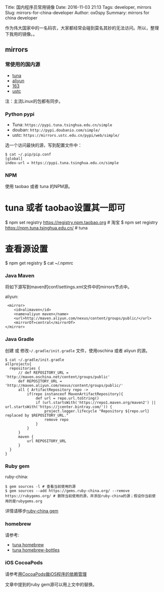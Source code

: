 Title: 国内程序员常用镜像
Date: 2016-11-03 21:13
Tags: developer, mirrors
Slug: mirrors-for-china-developer
Author: ox0spy
Summary: mirrors for china developer

作为伟大国家中的一名码农，大家都经常会碰到莫名其妙的无法访问。所以，整理下我用的镜像。。

## mirrors

### 常使用的国内源

- [tuna](https://mirrors.tuna.tsinghua.edu.cn/)
- [aliyun](http://mirrors.aliyun.com/)
- [163](http://mirrors.163.com/)
- [ustc](https://mirrors.ustc.edu.cn/)

注：主流Linux的包都有同步。

### Python pypi

- Tuna: `https://pypi.tuna.tsinghua.edu.cn/simple`
- douban: `http://pypi.doubanio.com/simple/`
- ustc: `https://mirrors.ustc.edu.cn/pypi/web/simple/`

选一个访问最快的源，写到配置文件中：

    $ cat ~/.pip/pip.conf
    [global]
    index-url = https://pypi.tuna.tsinghua.edu.cn/simple

### NPM

使用 taobao 或者 tuna 的NPM源。

  # tuna 或者 taobao设置其一即可
  $ npm set registry https://registry.npm.taobao.org   # 淘宝
  $ npm set registry https://npm.tuna.tsinghua.edu.cn/ # tuna

  # 查看源设置
  $ npm get registry
  $ cat ~/.npmrc


### Java Maven

将如下源写到maven的conf/settings.xml文件中的mirrors节点中。

aliyun:

	 <mirror>
      	<id>alimaven</id>
      	<name>aliyun maven</name>
      	<url>http://maven.aliyun.com/nexus/content/groups/public/</url>
      	<mirrorOf>central</mirrorOf>
	</mirror>

### Java Gradle

创建 或 修改`~/.gradle/init.gradle` 文件，使用oschina 或者 aliyun 的源。

	
	$ cat ~/.gradle/init.gradle
	allprojects{
	  repositories {
	      // def REPOSITORY_URL = 'http://maven.oschina.net/content/groups/public'
	      def REPOSITORY_URL = 'http://maven.aliyun.com/nexus/content/groups/public/'
	      all { ArtifactRepository repo ->
	          if(repo instanceof MavenArtifactRepository){
	              def url = repo.url.toString()
	              if (url.startsWith('https://repo1.maven.org/maven2') || url.startsWith('https://jcenter.bintray.com/')) {
	                  project.logger.lifecycle "Repository ${repo.url} replaced by $REPOSITORY_URL."
	                  remove repo
	              }
	          }
	      }
	      maven {
	          url REPOSITORY_URL
	      }
	  }
	}


### Ruby gem

ruby-china:

	$ gem sources -l # 查看当前使用的源
	$ gem sources --add https://gems.ruby-china.org/ --remove https://rubygems.org/ # 删除当前使用的源，并添加ruby-china的源；假设你当前使用的是rubygems.org

详情请移步[ruby-china gem](https://gems.ruby-china.org/)

### homebrew

请参考:

- [tuna homebrew](https://mirrors.tuna.tsinghua.edu.cn/help/homebrew/)
- [tuna homebrew-bottles](https://mirrors.tuna.tsinghua.edu.cn/help/homebrew-bottles/)

### iOS CocoaPods

请参考[用CocoaPods做iOS程序的依赖管理](http://blog.devtang.com/2014/05/25/use-cocoapod-to-manage-ios-lib-dependency/)

文章中提到的ruby gem源可以用上文中的替换。
